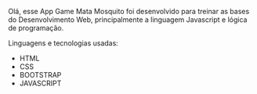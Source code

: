 Olá, esse App Game Mata Mosquito foi desenvolvido para treinar as bases do Desenvolvimento Web, principalmente a linguagem Javascript e lógica de programação.

Linguagens e tecnologias usadas:
- HTML
- CSS
- BOOTSTRAP
- JAVASCRIPT
